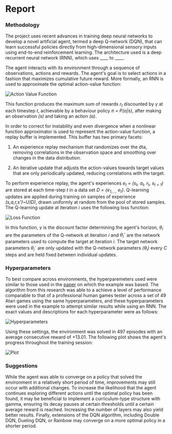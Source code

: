 [//]: # (Image References)

[image1]: https://user-images.githubusercontent.com/10624937/42135612-cbff24aa-7d12-11e8-9b6c-2b41e64b3bb0.gif "Trained Agent"
[image2]: https://lh3.googleusercontent.com/-a0Pu8tBE66A/W4TaVpHShPI/AAAAAAAAF6I/QNUld4w_-7AvXoN7J0TBkDb764qUwKcYACL0BGAs/w530-d-h42-n-rw/Screen%2BShot%2B2018-08-28%2Bat%2B1.07.44%2BAM.png "Action Value Function"
[image3]: https://lh3.googleusercontent.com/-OU0OBi7f0L4/W4TdiuPe4oI/AAAAAAAAF68/V9DJFw4fufERS5UfARVIFcRJNdkDogZigCL0BGAs/w530-d-h79-n-rw/Screen%2BShot%2B2018-08-28%2Bat%2B1.28.17%2BAM.png "Loss Function"
[image4]: https://lh3.googleusercontent.com/-y8LZqmVuCW8/W4ToZiIV8bI/AAAAAAAAF7s/21hHC4Z9KKQZBwalr52NQyn9LLRCoiZPACL0BGAs/w530-d-h260-n-rw/Screen%2BShot%2B2018-08-28%2Bat%2B2.14.30%2BAM.png "Hyperparameters"
[image5]: https://lh3.googleusercontent.com/-GNL6JuAk98o/W4TsEVegb8I/AAAAAAAAF9A/fk9NXU8iXKwy4Ukxe0VjzxIeNF1qKa6UwCL0BGAs/w530-d-h359-n-rw/Screen%2BShot%2B2018-08-28%2Bat%2B2.30.05%2BAM.png "Plot"

# Report

### Methodology

The project uses recent advances in training deep neural networks to
develop a novel artificial agent, termed a deep Q-network (DQN), that can
learn successful policies directly from high-dimensional sensory inputs
using end-to-end reinforcement learning. The architecture used is a deep recurrent
neural network (RNN), which uses ____ to ____.

The agent interacts with its environment through a sequence of observations, 
actions and rewards. The agent's goal is to select actions in a fashion that 
maximizes cumulative future reward. More formally, an RNN is used to
approximate the optimal action-value function:

![Action Value Function][image2]

This function produces the maximum sum of rewards *r<sub>t</sub>* discounted by *γ* at each timestep
*t*, achievable by a behaviour policy *π = P(a|s)*, after making an
observation *(s)* and taking an action *(a)*.

In order to correct for instability and even divergence when a nonlinear function approximator is used to represent the action-value function, a replay buffer is implemented. This buffer has two primary facets:

1. An experience replay mechanism that randomizes over the dta, removing correlations in the observation space and smoothing over changes in the data distribution.

2. An iterative update that adjusts the action-values towards target values that are only periodically updated, reducing correlations with the target.

To perform experience replay, the agent's experiences *e<sub>t</sub> = (s<sub>t</sub>, a<sub>t</sub>, r<sub>t</sub>, s<sub>t + 1</sub>)* are stored at each time-step *t* in a data set *D = {e<sub>1,...,</sub> e<sub>t</sub>}*. Q-learning updates are applied during training on samples of experience *(s,a,r,s')~U(D)*, drawn uniformly at random from the pool of stored samples. The Q-learning update at iteration *i* uses the following loss function:

![Loss Function][image3]

In this function, *γ* is the discount factor determining the agent's horizon, *θ<sub>i</sub>* are the parameters of the Q-network at iteration *i* and *θ<sub>i</sub><sup>-</sup>* are the network parameters used to compute the target at iteration *i*. The target network
parameters *θ<sub>i</sub><sup>-</sup>* are only updated with the Q-network parameters *(θ<sub>i</sub>)* every *C* steps and are held fixed between individual updates.

### Hyperparameters

To best compare across environments, the hyperparemeters used were similar to those used in the [paper](https://storage.googleapis.com/deepmind-media/dqn/DQNNaturePaper.pdf) on which the example was based. The algorithm from this research was able to a achieve a level of performance comparable to that of a professional human games tester across a set of 49 Atari games using the same hyperparameters, and these hyperparameters were used in the example to attempt similar results while using an RNN. The exact values and descriptions for each hyperparameter were as follows:

![Hyperparameters][image4]

Using these settings, the environment was solved in 497 episodes with an average consecutive reward of +13.01. The following plot shows the agent's progress throughout the training session:

![Plot][image5]

### Suggestions

While the agent was able to converge on a policy that solved the environment in a relatively short period of time, improvements may still occur with additional changes. To increase the likelihood that the agent continues exploring different actions until the optimal policy has been found, it may be beneficial to implement a curriculum-type structure with gamma, ensuring its decay pauses at certain thresholds until a certain average reward is reached. Increasing the number of layers may also yield better results. Finally, extensions of the DQN algorithm, including Double DQN, Dueling DQN, or Rainbow may converge on a more optimal policy in a shorter period.
